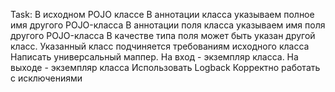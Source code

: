 Task:
В исходном POJO классе
В аннотации класса указываем полное имя другого POJO-класса
В аннотации поля класса указываем имя поля другого POJO-класса
В качестве типа поля может быть указан другой класс. 
Указанный класс подчиняется требованиям исходного класса
Написать универсальный маппер. На вход - экземпляр класса. На выходе - экземпляр класса
Использовать Logback
Корректно работать с исключениями

